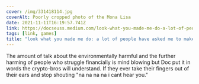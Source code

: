 ```yaml
---
cover: /img/331418114.jpg
coverAlt: Poorly cropped photo of the Mona Lisa
date: 2021-11-11T16:19:57.741Z
link: https://docseuss.medium.com/look-what-you-made-me-do-a-lot-of-people-have-asked-me-to-make-nft-games-and-i-wont-because-i-m-29c7cfdbbb79
tags: [link, games]
title: "look what you made me do: a lot of people have asked me to make NFT games and I won’t"
---
```


The amount of talk about the environmentally harmful and the further harming of people who struggle financially is mind blowing but Doc put it in words the crypto-bros will understand. If they ever take their fingers out of their ears and stop shouting "na na na na i cant hear you."
